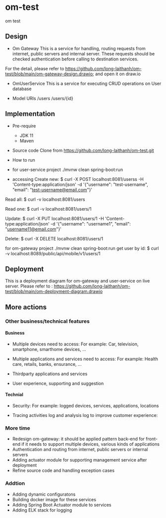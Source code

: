# om-test
om test


## Design
* Om Gateway
This is a service for handling, routing requests from internet, public servers and internal server. These requests should be checked authentication before calling to destination services.

For the detail, please refer to https://github.com/long-laithanh/om-test/blob/main/om-gateway-design.drawio; and open it on draw.io

* OmUserService
This is a service for executing CRUD operations on User database


- Model URIs
	/users
	/users/{id}


## Implementation
- Pre-require
	+ JDK 11
	+ Maven

- Source code
Clone from https://github.com/long-laithanh/om-test.git


- How to run
* for user-service project
./mvnw clean spring-boot:run

* accessing
Create new:
$ curl -X POST localhost:8081/userss -H 'Content-type:application/json' -d '{"username": "test-username", "email": "test-username@email.com"}'

Read all:
$ curl -v localhost:8081/users

Read one:
$ curl -v localhost:8081/users/1

Update:
$ curl -X PUT localhost:8081/users/1 -H 'Content-type:application/json' -d '{"username": "username1", "email": "username11@email.com"}'


Delete:
$ curl -X DELETE localhost:8081/users/1


for om-gateway project
./mvnw clean spring-boot:run
get user by id:
$ curl -v localhost:8089/public/api/mobile/v1/users/1

## Deployment
This is a deployment diagram for om-gateway and user-service on live server.
Please refer to : https://github.com/long-laithanh/om-test/blob/main/om-deployment-diagram.drawio






## More actions

### Other business/technical features
#### Business
- Multiple devices need to access:
For example: Car, television, smartphone, smarthome devices, ...

- Multiple applications and services need to access:
For example: Health care, retails, banks, ensurance, ...

- Thirdparty applications and services

- User experience, supporting and suggestion


#### Technial
- Security:
For example: logged devices, services, applications, locations

- Tracing activities log and analysis log to improve customer experience:


### More time
- Redesign om-gateway: it should be applied pattern back-end for front-end if it needs to support multiple devices, various kinds of applications
- Authentication and routing from internet, public servers or internal servers
- Adding actuator module for supporting management service after deployment
- Refine source code and handling exception cases


### Addtion
- Adding dynamic configuratons
- Building docker image for these services
- Adding Spring Boot Actuator module to services
- Adding ELK stack for logging

